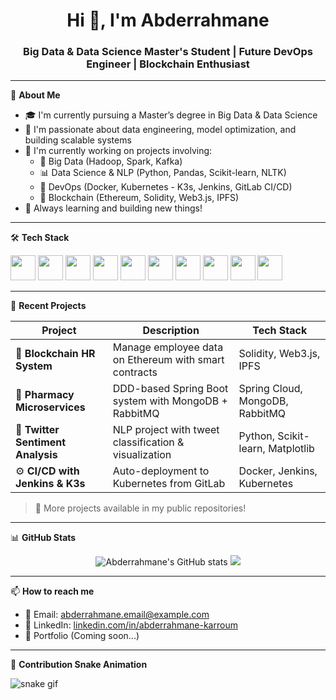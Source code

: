 <h1 align="center">Hi 👋, I'm Abderrahmane</h1>
<h3 align="center">Big Data & Data Science Master's Student | Future DevOps Engineer | Blockchain Enthusiast</h3>

---

🎯 **About Me**

- 🎓 I'm currently pursuing a Master’s degree in Big Data & Data Science  
- 🧠 I'm passionate about data engineering, model optimization, and building scalable systems  
- 🔧 I'm currently working on projects involving:  
  - 💾 Big Data (Hadoop, Spark, Kafka)  
  - 📊 Data Science & NLP (Python, Pandas, Scikit-learn, NLTK)  
  - 🐳 DevOps (Docker, Kubernetes - K3s, Jenkins, GitLab CI/CD)  
  - 🔗 Blockchain (Ethereum, Solidity, Web3.js, IPFS)  
- 🌱 Always learning and building new things!

---

🛠️ **Tech Stack**

<p align="left">
  <img src="https://cdn.jsdelivr.net/gh/devicons/devicon/icons/python/python-original.svg" width="40"/>
  <img src="https://cdn.jsdelivr.net/gh/devicons/devicon/icons/java/java-original.svg" width="40"/>
  <img src="https://cdn.jsdelivr.net/gh/devicons/devicon/icons/docker/docker-original.svg" width="40"/>
  <img src="https://cdn.jsdelivr.net/gh/devicons/devicon/icons/kubernetes/kubernetes-plain.svg" width="40"/>
  <img src="https://cdn.jsdelivr.net/gh/devicons/devicon/icons/linux/linux-original.svg" width="40"/>
  <img src="https://cdn.jsdelivr.net/gh/devicons/devicon/icons/mongodb/mongodb-original.svg" width="40"/>
  <img src="https://cdn.jsdelivr.net/gh/devicons/devicon/icons/mysql/mysql-original.svg" width="40"/>
  <img src="https://cdn.jsdelivr.net/gh/devicons/devicon/icons/git/git-original.svg" width="40"/>
  <img src="https://cdn.jsdelivr.net/gh/devicons/devicon/icons/jenkins/jenkins-original.svg" width="40"/>
  <img src="https://cdn.jsdelivr.net/gh/devicons/devicon/icons/bash/bash-original.svg" width="40"/>
</p>

---

📁 **Recent Projects**

| Project | Description | Tech Stack |
|--------|-------------|------------|
| 🔗 **Blockchain HR System** | Manage employee data on Ethereum with smart contracts | Solidity, Web3.js, IPFS |
| 💊 **Pharmacy Microservices** | DDD-based Spring Boot system with MongoDB + RabbitMQ | Spring Cloud, MongoDB, RabbitMQ |
| 🧠 **Twitter Sentiment Analysis** | NLP project with tweet classification & visualization | Python, Scikit-learn, Matplotlib |
| ⚙️ **CI/CD with Jenkins & K3s** | Auto-deployment to Kubernetes from GitLab | Docker, Jenkins, Kubernetes |

> 🚀 More projects available in my public repositories!

---

📊 **GitHub Stats**

<p align="center">
  <img src="https://github-readme-stats.vercel.app/api?username=abderrahmanek&show_icons=true&theme=radical" alt="Abderrahmane's GitHub stats" />
  <img src="https://github-readme-stats.vercel.app/api/top-langs/?username=abderrahmanek&layout=compact&theme=radical"/>
</p>

---

📫 **How to reach me**

- 📧 Email: [abderrahmane.email@example.com](mailto:abderrahmane.email@example.com)  
- 💼 LinkedIn: [linkedin.com/in/abderrahmane-karroum](https://linkedin.com/in/abderrahmane-karroum)  
- 🧠 Portfolio (Coming soon...)

---

🐍 **Contribution Snake Animation**
<!-- optional -->
![snake gif](https://github.com/abderrahmanek/abderrahmanek/blob/output/github-contribution-grid-snake.svg)

